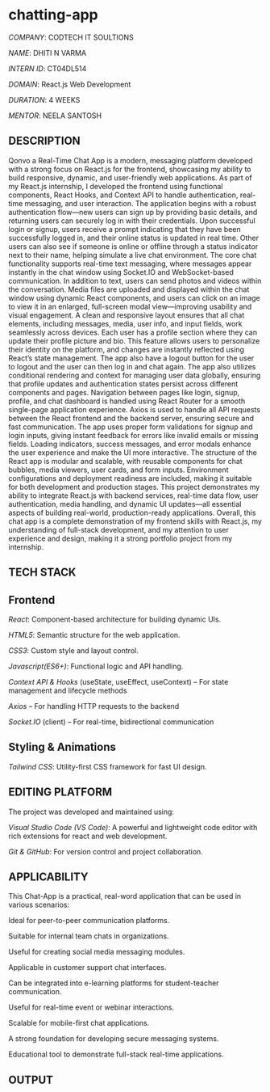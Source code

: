 # chatting-app

*COMPANY*: CODTECH IT SOULTIONS

*NAME*: DHITI N VARMA

*INTERN ID*: CT04DL514

*DOMAIN*: React.js Web Development

*DURATION*: 4 WEEKS

*MENTOR*: NEELA SANTOSH

## DESCRIPTION
Qonvo a Real-Time Chat App is a modern, messaging platform developed with a strong focus on React.js for the frontend, showcasing my ability to build responsive, dynamic, and user-friendly web applications. As part of my React.js internship, I developed the frontend using functional components, React Hooks, and Context API to handle authentication, real-time messaging, and user interaction. The application begins with a robust authentication flow—new users can sign up by providing basic details, and returning users can securely log in with their credentials. Upon successful login or signup, users receive a prompt indicating that they have been successfully logged in, and their online status is updated in real time. Other users can also see if someone is online or offline through a status indicator next to their name, helping simulate a live chat environment. The core chat functionality supports real-time text messaging, where messages appear instantly in the chat window using Socket.IO and WebSocket-based communication. In addition to text, users can send photos and videos within the conversation. Media files are uploaded and displayed within the chat window using dynamic React components, and users can click on an image to view it in an enlarged, full-screen modal view—improving usability and visual engagement. A clean and responsive layout ensures that all chat elements, including messages, media, user info, and input fields, work seamlessly across devices. Each user has a profile section where they can update their profile picture and bio. This feature allows users to personalize their identity on the platform, and changes are instantly reflected using React’s state management. The app also have a logout button for the user to logout and the user can then log in and chat again. The app also utilizes conditional rendering and context for managing user data globally, ensuring that profile updates and authentication states persist across different components and pages. Navigation between pages like login, signup, profile, and chat dashboard is handled using React Router for a smooth single-page application experience. Axios is used to handle all API requests between the React frontend and the backend server, ensuring secure and fast communication. The app uses proper form validations for signup and login inputs, giving instant feedback for errors like invalid emails or missing fields. Loading indicators, success messages, and error modals enhance the user experience and make the UI more interactive. The structure of the React app is modular and scalable, with reusable components for chat bubbles, media viewers, user cards, and form inputs. Environment configurations and deployment readiness are included, making it suitable for both development and production stages. This project demonstrates my ability to integrate React.js with backend services, real-time data flow, user authentication, media handling, and dynamic UI updates—all essential aspects of building real-world, production-ready applications. Overall, this chat app is a complete demonstration of my frontend skills with React.js, my understanding of full-stack development, and my attention to user experience and design, making it a strong portfolio project from my internship.


## TECH STACK

## Frontend
*React*: Component-based architecture for building dynamic UIs.

*HTML5*: Semantic structure for the web application.

*CSS3*: Custom style and layout control.

*Javascript(ES6+)*: Functional logic and API handling.

*Context API & Hooks* (useState, useEffect, useContext) – For state management and lifecycle methods

*Axios* – For handling HTTP requests to the backend

*Socket.IO* (client) – For real-time, bidirectional communication

## Styling & Animations
*Tailwind CSS*: Utility-first CSS framework for fast UI design.

## EDITING PLATFORM
The project was developed and maintained using:

*Visual Studio Code (VS Code)*: A powerful and lightweight code editor with rich extensions for react and web development.

*Git & GitHub*: For version control and project collaboration.

## APPLICABILITY 
This Chat-App is a practical, real-word application that can be used in various scenarios:

Ideal for peer-to-peer communication platforms.

Suitable for internal team chats in organizations.

Useful for creating social media messaging modules.

Applicable in customer support chat interfaces.

Can be integrated into e-learning platforms for student-teacher communication.

Useful for real-time event or webinar interactions.

Scalable for mobile-first chat applications.

A strong foundation for developing secure messaging systems.

Educational tool to demonstrate full-stack real-time applications.

## OUTPUT
